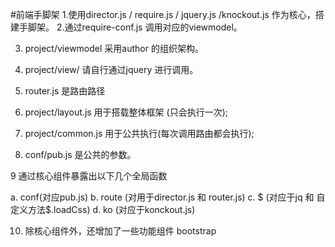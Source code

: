 #前端手脚架
1.使用director.js / require.js / jquery.js /knockout.js 作为核心，搭建手脚架。
2.通过require-conf.js 调用对应的viewmodel。

3. project/viewmodel 采用author 的组织架构。

4. project/view/ 请自行通过jquery 进行调用。

5. router.js 是路由路径

6. project/layout.js 用于搭载整体框架 (只会执行一次);

7. project/common.js 用于公共执行(每次调用路由都会执行);

8. conf/pub.js 是公共的参数。

9 通过核心组件暴露出以下几个全局函数

a. conf(对应pub.js)
b. route (对用于director.js 和 router.js)
c. $ (对应于jq 和 自定义方法$.loadCss)
d. ko (对应于konckout.js)

10. 除核心组件外，还增加了一些功能组件 bootstrap 